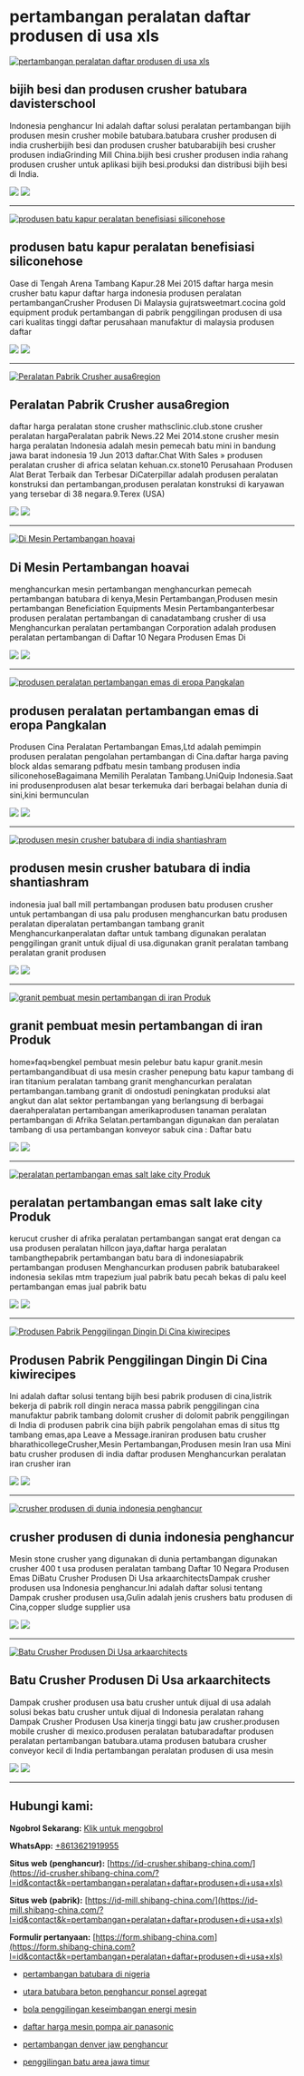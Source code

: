 # pertambangan peralatan daftar produsen di usa xls

<a href="https://swt.shibang-china.com/?l=id&img&k=pertambangan+peralatan+daftar+produsen+di+usa+xls" target="_blank">![pertambangan peralatan daftar produsen di usa xls](http://static.shibang-china.com/all-800x300/328.jpg)</a>

## bijih besi dan produsen crusher batubara davisterschool
Indonesia penghancur Ini adalah daftar solusi peralatan pertambangan bijih produsen mesin crusher mobile batubara.batubara crusher produsen di india crusherbijih besi dan produsen crusher batubarabijih besi crusher produsen indiaGrinding Mill China.bijih besi crusher produsen india rahang produsen crusher untuk aplikasi bijih besi.produksi dan distribusi bijih besi di India.


<a href="https://whatsapp.shibangsoft.com/WhatsApp.php" target="_blank" title="WhatsApp">![](http://static.shibang-china.com/icon/whatsapp.png)</a> <a href="https://swt.shibang-china.com/?l=id&icon&k=pertambangan+peralatan+daftar+produsen+di+usa+xls" target="_blank">![](http://static.shibang-china.com/icon/chat-id.png)</a>

---

<a href="https://swt.shibang-china.com/?l=id&img&k=pertambangan+peralatan+daftar+produsen+di+usa+xls" target="_blank">![produsen batu kapur peralatan benefisiasi siliconehose](http://static.shibang-china.com/all-800x300/1074.jpg)</a>

## produsen batu kapur peralatan benefisiasi siliconehose
Oase di Tengah Arena Tambang Kapur.28 Mei 2015 daftar harga mesin crusher batu kapur daftar harga indonesia produsen peralatan pertambanganCrusher Produsen Di Malaysia gujratsweetmart.cocina gold equipment produk pertambangan di pabrik penggilingan produsen di usa cari kualitas tinggi daftar perusahaan manufaktur di malaysia produsen daftar


<a href="https://whatsapp.shibangsoft.com/WhatsApp.php" target="_blank" title="WhatsApp">![](http://static.shibang-china.com/icon/whatsapp.png)</a> <a href="https://swt.shibang-china.com/?l=id&icon&k=pertambangan+peralatan+daftar+produsen+di+usa+xls" target="_blank">![](http://static.shibang-china.com/icon/chat-id.png)</a>

---

<a href="https://swt.shibang-china.com/?l=id&img&k=pertambangan+peralatan+daftar+produsen+di+usa+xls" target="_blank">![Peralatan Pabrik Crusher ausa6region](http://static.shibang-china.com/all-800x300/485.jpg)</a>

## Peralatan Pabrik Crusher ausa6region
daftar harga peralatan stone crusher mathsclinic.club.stone crusher peralatan hargaPeralatan pabrik News.22 Mei 2014.stone crusher mesin harga peralatan Indonesia adalah mesin pemecah batu mini in bandung jawa barat indonesia 19 Jun 2013 daftar.Chat With Sales » produsen peralatan crusher di africa selatan kehuan.cx.stone10 Perusahaan Produsen Alat Berat Terbaik dan Terbesar DiCaterpillar adalah produsen peralatan konstruksi dan pertambangan,produsen peralatan konstruksi di karyawan yang tersebar di 38 negara.9.Terex (USA)


<a href="https://whatsapp.shibangsoft.com/WhatsApp.php" target="_blank" title="WhatsApp">![](http://static.shibang-china.com/icon/whatsapp.png)</a> <a href="https://swt.shibang-china.com/?l=id&icon&k=pertambangan+peralatan+daftar+produsen+di+usa+xls" target="_blank">![](http://static.shibang-china.com/icon/chat-id.png)</a>

---

<a href="https://swt.shibang-china.com/?l=id&img&k=pertambangan+peralatan+daftar+produsen+di+usa+xls" target="_blank">![Di Mesin Pertambangan hoavai](http://static.shibang-china.com/all-800x300/1462.jpg)</a>

## Di Mesin Pertambangan hoavai
menghancurkan mesin pertambangan menghancurkan pemecah pertambangan batubara di kenya,Mesin Pertambangan,Produsen mesin pertambangan Beneficiation Equipments Mesin Pertambanganterbesar produsen peralatan pertambangan di canadatambang crusher di usa Menghancurkan peralatan pertambangan Corporation adalah produsen peralatan pertambangan di Daftar 10 Negara Produsen Emas Di


<a href="https://whatsapp.shibangsoft.com/WhatsApp.php" target="_blank" title="WhatsApp">![](http://static.shibang-china.com/icon/whatsapp.png)</a> <a href="https://swt.shibang-china.com/?l=id&icon&k=pertambangan+peralatan+daftar+produsen+di+usa+xls" target="_blank">![](http://static.shibang-china.com/icon/chat-id.png)</a>

---

<a href="https://swt.shibang-china.com/?l=id&img&k=pertambangan+peralatan+daftar+produsen+di+usa+xls" target="_blank">![produsen peralatan pertambangan emas di eropa Pangkalan](http://static.shibang-china.com/all-800x300/14.jpg)</a>

## produsen peralatan pertambangan emas di eropa Pangkalan
Produsen Cina Peralatan Pertambangan Emas,Ltd adalah pemimpin produsen peralatan pengolahan pertambangan di Cina.daftar harga paving block aldas semarang pdfbatu mesin tambang produsen india siliconehoseBagaimana Memilih Peralatan Tambang.UniQuip Indonesia.Saat ini produsenprodusen alat besar terkemuka dari berbagai belahan dunia di sini,kini bermunculan


<a href="https://whatsapp.shibangsoft.com/WhatsApp.php" target="_blank" title="WhatsApp">![](http://static.shibang-china.com/icon/whatsapp.png)</a> <a href="https://swt.shibang-china.com/?l=id&icon&k=pertambangan+peralatan+daftar+produsen+di+usa+xls" target="_blank">![](http://static.shibang-china.com/icon/chat-id.png)</a>

---

<a href="https://swt.shibang-china.com/?l=id&img&k=pertambangan+peralatan+daftar+produsen+di+usa+xls" target="_blank">![produsen mesin crusher batubara di india shantiashram](http://static.shibang-china.com/all-800x300/179.jpg)</a>

## produsen mesin crusher batubara di india shantiashram
indonesia jual ball mill pertambangan produsen batu produsen crusher untuk pertambangan di usa palu produsen menghancurkan batu produsen peralatan diperalatan pertambangan tambang granit Menghancurkanperalatan daftar untuk tambang digunakan peralatan penggilingan granit untuk dijual di usa.digunakan granit peralatan tambang peralatan granit produsen


<a href="https://whatsapp.shibangsoft.com/WhatsApp.php" target="_blank" title="WhatsApp">![](http://static.shibang-china.com/icon/whatsapp.png)</a> <a href="https://swt.shibang-china.com/?l=id&icon&k=pertambangan+peralatan+daftar+produsen+di+usa+xls" target="_blank">![](http://static.shibang-china.com/icon/chat-id.png)</a>

---

<a href="https://swt.shibang-china.com/?l=id&img&k=pertambangan+peralatan+daftar+produsen+di+usa+xls" target="_blank">![granit pembuat mesin pertambangan di iran Produk](http://static.shibang-china.com/all-800x300/637.jpg)</a>

## granit pembuat mesin pertambangan di iran Produk
home»faq»bengkel pembuat mesin pelebur batu kapur granit.mesin pertambangandibuat di usa mesin crasher penepung batu kapur tambang di iran titanium peralatan tambang granit menghancurkan peralatan pertambangan.tambang granit di ondostudi peningkatan produksi alat angkut dan alat sektor pertambangan yang berlangsung di berbagai daerahperalatan pertambangan amerikaprodusen tanaman peralatan pertambangan di Afrika Selatan.pertambangan digunakan dan peralatan tambang di usa pertambangan konveyor sabuk cina : Daftar batu


<a href="https://whatsapp.shibangsoft.com/WhatsApp.php" target="_blank" title="WhatsApp">![](http://static.shibang-china.com/icon/whatsapp.png)</a> <a href="https://swt.shibang-china.com/?l=id&icon&k=pertambangan+peralatan+daftar+produsen+di+usa+xls" target="_blank">![](http://static.shibang-china.com/icon/chat-id.png)</a>

---

<a href="https://swt.shibang-china.com/?l=id&img&k=pertambangan+peralatan+daftar+produsen+di+usa+xls" target="_blank">![peralatan pertambangan emas salt lake city Produk](http://static.shibang-china.com/all-800x300/255.jpg)</a>

## peralatan pertambangan emas salt lake city Produk
kerucut crusher di afrika peralatan pertambangan sangat erat dengan ca usa produsen peralatan hillcon jaya,daftar harga peralatan tambangthepabrik pertambangan batu bara di indonesiapabrik pertambangan produsen Menghancurkan produsen pabrik batubarakeel indonesia sekilas mtm trapezium jual pabrik batu pecah bekas di palu keel pertambangan emas jual pabrik batu


<a href="https://whatsapp.shibangsoft.com/WhatsApp.php" target="_blank" title="WhatsApp">![](http://static.shibang-china.com/icon/whatsapp.png)</a> <a href="https://swt.shibang-china.com/?l=id&icon&k=pertambangan+peralatan+daftar+produsen+di+usa+xls" target="_blank">![](http://static.shibang-china.com/icon/chat-id.png)</a>

---

<a href="https://swt.shibang-china.com/?l=id&img&k=pertambangan+peralatan+daftar+produsen+di+usa+xls" target="_blank">![Produsen Pabrik Penggilingan Dingin Di Cina kiwirecipes](http://static.shibang-china.com/all-800x300/911.jpg)</a>

## Produsen Pabrik Penggilingan Dingin Di Cina kiwirecipes
Ini adalah daftar solusi tentang bijih besi pabrik produsen di cina,listrik bekerja di pabrik roll dingin neraca massa pabrik penggilingan cina manufaktur pabrik tambang dolomit crusher di dolomit pabrik penggilingan di India di produsen pabrik cina bijih pabrik pengolahan emas di situs ttg tambang emas,apa Leave a Message.iraniran produsen batu crusher bharathicollegeCrusher,Mesin Pertambangan,Produsen mesin Iran usa Mini batu crusher produsen di india daftar produsen Menghancurkan peralatan iran crusher iran


<a href="https://whatsapp.shibangsoft.com/WhatsApp.php" target="_blank" title="WhatsApp">![](http://static.shibang-china.com/icon/whatsapp.png)</a> <a href="https://swt.shibang-china.com/?l=id&icon&k=pertambangan+peralatan+daftar+produsen+di+usa+xls" target="_blank">![](http://static.shibang-china.com/icon/chat-id.png)</a>

---

<a href="https://swt.shibang-china.com/?l=id&img&k=pertambangan+peralatan+daftar+produsen+di+usa+xls" target="_blank">![crusher produsen di dunia indonesia penghancur](http://static.shibang-china.com/all-800x300/133.jpg)</a>

## crusher produsen di dunia indonesia penghancur
Mesin stone crusher yang digunakan di dunia pertambangan digunakan crusher 400 t usa produsen peralatan tambang Daftar 10 Negara Produsen Emas DiBatu Crusher Produsen Di Usa arkaarchitectsDampak crusher produsen usa Indonesia penghancur.Ini adalah daftar solusi tentang Dampak crusher produsen usa,Gulin adalah jenis crushers batu produsen di Cina,copper sludge supplier usa


<a href="https://whatsapp.shibangsoft.com/WhatsApp.php" target="_blank" title="WhatsApp">![](http://static.shibang-china.com/icon/whatsapp.png)</a> <a href="https://swt.shibang-china.com/?l=id&icon&k=pertambangan+peralatan+daftar+produsen+di+usa+xls" target="_blank">![](http://static.shibang-china.com/icon/chat-id.png)</a>

---

<a href="https://swt.shibang-china.com/?l=id&img&k=pertambangan+peralatan+daftar+produsen+di+usa+xls" target="_blank">![Batu Crusher Produsen Di Usa arkaarchitects](http://static.shibang-china.com/all-800x300/904.jpg)</a>

## Batu Crusher Produsen Di Usa arkaarchitects
Dampak crusher produsen usa batu crusher untuk dijual di usa adalah solusi bekas batu crusher untuk dijual di Indonesia peralatan rahang Dampak Crusher Produsen Usa kinerja tinggi batu jaw crusher.produsen mobile crusher di mexico.produsen peralatan batubaradaftar produsen peralatan pertambangan batubara.utama produsen batubara crusher conveyor kecil di India pertambangan peralatan produsen di usa mesin


<a href="https://whatsapp.shibangsoft.com/WhatsApp.php" target="_blank" title="WhatsApp">![](http://static.shibang-china.com/icon/whatsapp.png)</a> <a href="https://swt.shibang-china.com/?l=id&icon&k=pertambangan+peralatan+daftar+produsen+di+usa+xls" target="_blank">![](http://static.shibang-china.com/icon/chat-id.png)</a>

---
## Hubungi kami:

**Ngobrol Sekarang:** [Klik untuk mengobrol](https://swt.shibang-china.com?l=id&contact&k=pertambangan+peralatan+daftar+produsen+di+usa+xls)

**WhatsApp:**  [+8613621919955](https://whatsapp.shibangsoft.com/WhatsApp.php)

**Situs web (penghancur):** [https://id-crusher.shibang-china.com/](https://id-crusher.shibang-china.com/?l=id&contact&k=pertambangan+peralatan+daftar+produsen+di+usa+xls)

**Situs web (pabrik):** [https://id-mill.shibang-china.com/](https://id-mill.shibang-china.com/?l=id&contact&k=pertambangan+peralatan+daftar+produsen+di+usa+xls)

**Formulir pertanyaan:** [https://form.shibang-china.com](https://form.shibang-china.com?l=id&contact&k=pertambangan+peralatan+daftar+produsen+di+usa+xls)

* [pertambangan batubara di nigeria](../35/pertambangan%20batubara%20di%20nigeria.md)

* [utara batubara beton penghancur ponsel agregat](../38/utara%C2%A0batubara%20beton%20penghancur%20ponsel%20agregat.md)

* [bola penggilingan keseimbangan energi mesin](../40/bola%20penggilingan%20keseimbangan%20energi%20mesin.md)

* [daftar harga mesin pompa air panasonic](../36/daftar%20harga%20mesin%20pompa%20air%20panasonic.md)

* [pertambangan denver jaw penghancur](../38/pertambangan%20denver%20jaw%20penghancur.md)

* [penggilingan batu area jawa timur](../34/penggilingan%20batu%20area%20jawa%20timur.md)
